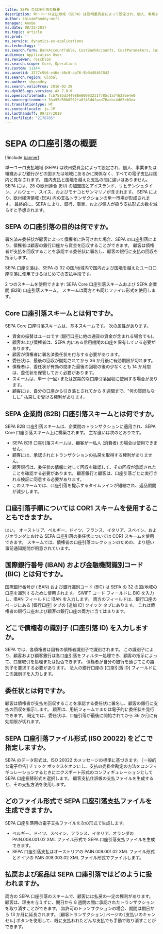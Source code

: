 ```yaml
---
title: SEPA の口座引落の概要
description: 単一ユーロ支払地域 (SEPA) は欧州委員会によって設定され、個人、事業または組織および銀行がどの国または地域にあるかに関係なく、すべての電子支払は国内と見なされます。 国内支払と国境を越えた支払の間に違いはありません。 SEPA には、28 の欧州連合 (EU) の加盟国とアイスランド、リヒテンシュタイン、ノルウェー、スイス、およびモナコとサンマリノが含まれます。 SEPA により、欧州経済領域 (EEA) 内の支払トランザクションの単一市場が形成されます。 最終的に、SEPA により、銀行、事業、および個人が扱う支払形式の数を減らすと予想されます。
author: ShivamPandey-msft
manager: AnnBe
ms.date: 08/22/2017
ms.topic: article
ms.prod: ''
ms.service: dynamics-ax-applications
ms.technology: ''
ms.search.form: BankAccountTable, CustBankAccounts, CustParameters, CustTable
audience: Application User
ms.reviewer: roschlom
ms.search.scope: Core, Operations
ms.custom: 11144
ms.assetid: 3277c9b6-e46e-40c9-aa76-9b0449467842
ms.search.region: Global
ms.author: shpandey
ms.search.validFrom: 2016-02-28
ms.dyn365.ops.version: AX 7.0.0
ms.openlocfilehash: fcb7585d344988e00093231f785c1a746226e4e0
ms.sourcegitcommit: 3ba95d50b8262fa0f43d4faad76adac4d05eb3ea
ms.translationtype: HT
ms.contentlocale: ja-JP
ms.lasthandoff: 09/27/2019
ms.locfileid: "2178705"
---
```

# <a name="sepa-direct-debit-overview"></a>SEPA の口座引落の概要

[!include [banner](../includes/banner.md)]

単一ユーロ支払地域 (SEPA) は欧州委員会によって設定され、個人、事業または組織および銀行がどの国または地域にあるかに関係なく、すべての電子支払は国内と見なされます。 国内支払と国境を越えた支払の間に違いはありません。 SEPA には、28 の欧州連合 (EU) の加盟国とアイスランド、リヒテンシュタイン、ノルウェー、スイス、およびモナコとサンマリノが含まれます。 SEPA により、欧州経済領域 (EEA) 内の支払トランザクションの単一市場が形成されます。 最終的に、SEPA により、銀行、事業、および個人が扱う支払形式の数を減らすと予想されます。   

<a name="what-is-the-goal-of-sepa-direct-debits"></a>SEPA の口座引落の目的は何ですか。
---------------------------------------

署名済み委任状が顧客によって債権者に許可された場合、SEPA の口座引落により、債権者は顧客の銀行口座から資金を回収することができます。 顧客は債権者が支払を回収することを承認する委任状に署名し、顧客の銀行に支払の回収を指示します。 

SEPA 口座引落は、SEPA の 32 の国/地域内で国内および国境を越えたユーロ口座引落に使用できるはじめての支払手段です。 

2 つのスキームを使用できます: SEPA Core 口座引落スキームおよび SEPA 企業間 (B2B) 口座引落スキーム。 スキームは両方とも同じファイル形式を使用します。

## <a name="what-is-the-core-direct-debit-scheme"></a>Core 口座引落スキームとは何ですか。
SEPA Core 口座引落スキームは、基本スキームです。 次の属性があります。
-   資金の振替はユーロです (銀行口座に他の通貨の資金が含まれる場合でも)。
-   顧客および債権者は、SEPA 内にある信用機関の口座を保有している必要があります。
-   顧客が債権者に署名済委任状を付与する必要があります。
-   委任状は、最後の回収が開始されてから 36 か月後に有効期限が切れます。
-   債権者は、委任状が有効の間また最後の回収の後の少なくとも 14 か月間は、委任状を保管しておく必要があります。
-   スキームは、単一 (一回) または定期的な口座引落回収に使用する場合があります。
-   顧客には、自分の口座から引き落とされてから 8 週間まで、"何の質問もなしに" 払戻しを受ける権利があります。

## <a name="what-is-the-sepa-business-to-business-b2b-direct-debit-scheme"></a>SEPA 企業間 (B2B) 口座引落スキームとは何ですか。
SEPA B2B 口座引落スキームは、企業間のトランザクションに適用され、SEPA Core 口座引落スキーム上に構築されます。 主な違いは次のとおりです。
-   SEPA B2B 口座引落スキームは、顧客が一私人 (消費者) の場合は使用できません。
-   顧客には、承認されたトランザクションの払戻を取得する権利がありません。
-   顧客銀行は、委任状の情報に対して回収を確認して、その回収が承認されたことを確認する必要があります。 顧客銀行と顧客は、口座引落ごとに実行される検証に同意する必要があります。
-   このスキームでは、口座引落を提示するタイムラインが短縮され、返品期間が減少します。

## <a name="can-i-use-the-cor1-scheme-for-direct-debit-mandates"></a>口座引落手順については COR1 スキームを使用することもできますか。
はい。 オーストリア、ベルギー、ドイツ、フランス、イタリア、スペイン、およびオランダにおける SEPA 口座引落の委任状については COR1 スキームを使用できます。 スキームでは、債権者の口座引落コレクションのための、より短い事前通知期間が用意されています。

## <a name="what-are-international-bank-account-numbers-iban-and-bank-identifier-codes-bic"></a>国際銀行番号 (IBAN) および金融機関識別コード (BIC) とは何ですか。
国際銀行番号が (IBAN) および銀行識別コード (BIC) は SEPA の 32 の国/地域の口座を識別するために使用されます。 SWIFT コード フィールドに BIC を入力し、IBAN フィールドに IBAN を入力します。 両方のフィールドは、銀行口座のページにある [銀行口座] タブの [追加 ID] クイック タブにあります。 これは債権者の銀行口座および顧客の銀行口座の両方に当てはまります。

## <a name="where-do-i-enter-creditor-identifiers-direct-debit-ids"></a>どこで債権者の識別子 (口座引落 ID) を入力しますか。
SEPA では、各債権者は固有の債権者識別子で識別されます。 この識別子により、顧客および顧客銀行は各口座引落をフィルター処理でき、顧客の指示によって、口座取引を処理または拒否できます。 債権者が自分の銀行を通じてこの識別子を要求する必要があります。 法人の銀行口座の [口座引落 ID] フィールドにこの識別子を入力します。

## <a name="what-are-mandates"></a>委任状とは何ですか。
顧客は債権者が支払を回収することを承認する委任状に署名し、顧客の銀行に支払の回収を指示します。 顧客は、用紙フォームでまたは電子的に委任状を発行できます。 既定では、委任状は、口座引落が最後に開始されてから 36 か月に有効期限が切れます。

## <a name="where-do-i-specify-the-sepa-direct-debit-file-format-iso-20022"></a>SEPA 口座引落ファイル形式 (ISO 20022) をどこで指定しますか。
SEPA のデータ形式は、ISO 20022 のメッセージの標準に基づきます。 [一般的な電子申告] チェック ボックスをオンにし、支払の売掛金勘定の方法をコンフィギュレーションするときにエクスポート形式のコンフィギュレーションとして SEPA 口座振替形式を選択します。 顧客支払仕訳帳の支払ファイルを生成すると、その支払方法を使用します。

## <a name="in-what-file-formats-can-i-generate-sepa-direct-debit-payment-files"></a>どのファイル形式で SEPA 口座引落支払ファイルを生成できますか。
SEPA 口座引落用の電子支払ファイルを次の形式で生成します。
-   ベルギー、ドイツ、スペイン、フランス、イタリア、オランダの PAIN.008.001.02 XML ファイル形式で SEPA 口座引落支払ファイルを生成できます。
-   SEPA 口座引落支払はオーストリアの PAIN.008.001.02 XML ファイル形式とドイツの PAIN.008.003.02 XML ファイル形式でファイルします。

## <a name="how-do-refunds-and-returns-work-with-sepa-direct-debits"></a>払戻および返品は SEPA 口座引落ではどのように扱われますか。
両方の SEPA 口座引落のスキームで、顧客には払戻の一定の権利があります。 顧客は、理由を与えずに、期日から 8 週間の間に承認されたトランザクションを取り消すことができます。 無許可のトランザクションの場合、期間は期日から 13 か月に延長されます。 [顧客トランザクション] ページの [支払いのキャンセル] ボタンを使用して、既に支払われたどんな支払でも手動で取り消すことができます。





